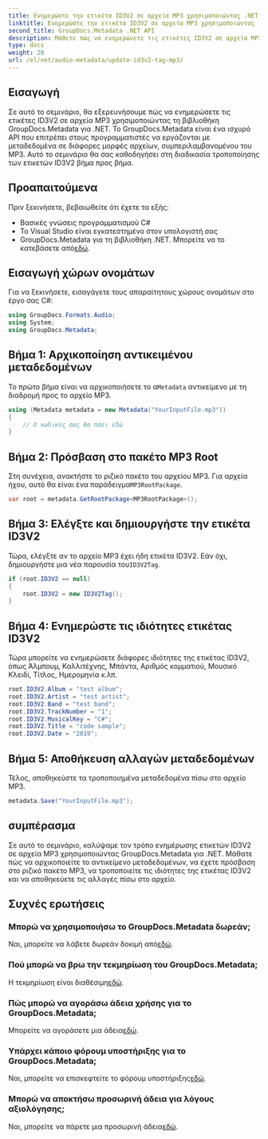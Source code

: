 ```yaml
---
title: Ενημερώστε την ετικέτα ID3V2 σε αρχεία MP3 χρησιμοποιώντας .NET
linktitle: Ενημερώστε την ετικέτα ID3V2 σε αρχεία MP3 χρησιμοποιώντας .NET
second_title: GroupDocs.Metadata .NET API
description: Μάθετε πώς να ενημερώνετε τις ετικέτες ID3V2 σε αρχεία MP3 χρησιμοποιώντας .NET με GroupDocs.Metadata για αποτελεσματική διαχείριση αρχείων.
type: docs
weight: 20
url: /el/net/audio-metadata/update-id3v2-tag-mp3/
---
```

## Εισαγωγή
Σε αυτό το σεμινάριο, θα εξερευνήσουμε πώς να ενημερώσετε τις ετικέτες ID3V2 σε αρχεία MP3 χρησιμοποιώντας τη βιβλιοθήκη GroupDocs.Metadata για .NET. Το GroupDocs.Metadata είναι ένα ισχυρό API που επιτρέπει στους προγραμματιστές να εργάζονται με μεταδεδομένα σε διάφορες μορφές αρχείων, συμπεριλαμβανομένου του MP3. Αυτό το σεμινάριο θα σας καθοδηγήσει στη διαδικασία τροποποίησης των ετικετών ID3V2 βήμα προς βήμα.
## Προαπαιτούμενα
Πριν ξεκινήσετε, βεβαιωθείτε ότι έχετε τα εξής:
- Βασικές γνώσεις προγραμματισμού C#
- Το Visual Studio είναι εγκατεστημένο στον υπολογιστή σας
-  GroupDocs.Metadata για τη βιβλιοθήκη .NET. Μπορείτε να το κατεβάσετε από[εδώ](https://releases.groupdocs.com/metadata/net/).

## Εισαγωγή χώρων ονομάτων
Για να ξεκινήσετε, εισαγάγετε τους απαραίτητους χώρους ονομάτων στο έργο σας C#:
```csharp
using GroupDocs.Formats.Audio;
using System;
using GroupDocs.Metadata;
```
## Βήμα 1: Αρχικοποίηση αντικειμένου μεταδεδομένων
 Το πρώτο βήμα είναι να αρχικοποιήσετε το α`Metadata` αντικείμενο με τη διαδρομή προς το αρχείο MP3.
```csharp
using (Metadata metadata = new Metadata("YourInputFile.mp3"))
{
    // Ο κωδικός σας θα πάει εδώ
}
```
## Βήμα 2: Πρόσβαση στο πακέτο MP3 Root
 Στη συνέχεια, ανακτήστε το ριζικό πακέτο του αρχείου MP3. Για αρχεία ήχου, αυτό θα είναι ένα παράδειγμα`MP3RootPackage`.
```csharp
var root = metadata.GetRootPackage<MP3RootPackage>();
```
## Βήμα 3: Ελέγξτε και δημιουργήστε την ετικέτα ID3V2
 Τώρα, ελέγξτε αν το αρχείο MP3 έχει ήδη ετικέτα ID3V2. Εάν όχι, δημιουργήστε μια νέα παρουσία του`ID3V2Tag`.
```csharp
if (root.ID3V2 == null)
{
    root.ID3V2 = new ID3V2Tag();
}
```
## Βήμα 4: Ενημερώστε τις ιδιότητες ετικέτας ID3V2
Τώρα μπορείτε να ενημερώσετε διάφορες ιδιότητες της ετικέτας ID3V2, όπως Άλμπουμ, Καλλιτέχνης, Μπάντα, Αριθμός κομματιού, Μουσικό Κλειδί, Τίτλος, Ημερομηνία κ.λπ.
```csharp
root.ID3V2.Album = "test album";
root.ID3V2.Artist = "test artist";
root.ID3V2.Band = "test band";
root.ID3V2.TrackNumber = "1";
root.ID3V2.MusicalKey = "C#";
root.ID3V2.Title = "code sample";
root.ID3V2.Date = "2019";
```
## Βήμα 5: Αποθήκευση αλλαγών μεταδεδομένων
Τέλος, αποθηκεύστε τα τροποποιημένα μεταδεδομένα πίσω στο αρχείο MP3.
```csharp
metadata.Save("YourInputFile.mp3");
```

## συμπέρασμα
Σε αυτό το σεμινάριο, καλύψαμε τον τρόπο ενημέρωσης ετικετών ID3V2 σε αρχεία MP3 χρησιμοποιώντας GroupDocs.Metadata για .NET. Μάθατε πώς να αρχικοποιείτε το αντικείμενο μεταδεδομένων, να έχετε πρόσβαση στο ριζικό πακέτο MP3, να τροποποιείτε τις ιδιότητες της ετικέτας ID3V2 και να αποθηκεύετε τις αλλαγές πίσω στο αρχείο.

## Συχνές ερωτήσεις
### Μπορώ να χρησιμοποιήσω το GroupDocs.Metadata δωρεάν;
 Ναι, μπορείτε να λάβετε δωρεάν δοκιμή από[εδώ](https://releases.groupdocs.com/).
### Πού μπορώ να βρω την τεκμηρίωση του GroupDocs.Metadata;
 Η τεκμηρίωση είναι διαθέσιμη[εδώ](https://reference.groupdocs.com/metadata/net/).
### Πώς μπορώ να αγοράσω άδεια χρήσης για το GroupDocs.Metadata;
 Μπορείτε να αγοράσετε μια άδεια[εδώ](https://purchase.groupdocs.com/buy).
### Υπάρχει κάποιο φόρουμ υποστήριξης για το GroupDocs.Metadata;
 Ναι, μπορείτε να επισκεφτείτε το φόρουμ υποστήριξης[εδώ](https://forum.groupdocs.com/c/metadata/14).
### Μπορώ να αποκτήσω προσωρινή άδεια για λόγους αξιολόγησης;
 Ναι, μπορείτε να πάρετε μια προσωρινή άδεια[εδώ](https://purchase.groupdocs.com/temporary-license/).